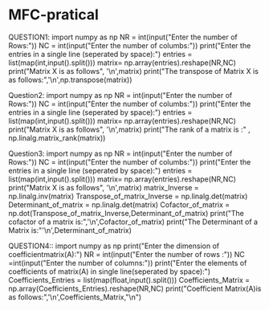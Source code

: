 # MFC-pratical
QUESTION1:
import numpy as np
NR = int(input("Enter the number of Rows:"))
NC = int(input("Enter the number of columbs:"))
print("Enter the entries in a single line (seperated by space):")
entries = list(map(int,input().split()))
matrix= np.array(entries).reshape(NR,NC)
print("Matrix X is as follows", '\n',matrix)
print("The transpose of Matrix X is as follows:",'\n',np.transpose(matrix))    




Question2:
import numpy as np
NR = int(input("Enter the number of Rows:"))
NC = int(input("Enter the number of columbs:"))
print("Enter the entries in a single line (seperated by space):")
entries = list(map(int,input().split()))
matrix= np.array(entries).reshape(NR,NC)
print("Matrix X is as follows", '\n',matrix)
print("The rank of a matrix is :" , np.linalg.matrix_rank(matrix))


Question3:
import numpy as np
NR = int(input("Enter the number of Rows:"))
NC = int(input("Enter the number of columbs:"))
print("Enter the entries in a single line (seperated by space):")
entries = list(map(int,input().split()))
matrix= np.array(entries).reshape(NR,NC)
print("Matrix X is as follows", '\n',matrix)
matrix_Inverse = np.linalg.inv(matrix)
Transpose_of_matrix_Inverse = np.linalg.det(matrix)
Determinant_of_matrix = np.linalg.det(matrix)
Cofactor_of_matrix = np.dot(Transpose_of_matrix_Inverse,Determinant_of_matrix)
print("The cofactor of a matrix is:",'\n',Cofactor_of_matrix)
print("The Determinant of a Matrix is:"'\n',Determinant_of_matrix)



QUESTION4::
import numpy as np
print("Enter the dimension of coefficientmatrix(A):")
NR = int(input("Enter the number of rows :"))
NC =int(input("Enter the number of columns:"))
print("Enter the elements of coefficients of matrix(A) in single line(seperated by space):")
Coefficients_Entries = list(map(float,input().split()))
Coefficients_Matrix = np.array(Coefficients_Entries).reshape(NR,NC)
print("Coefficient Matrix(A)is as follows:",'\n',Coefficients_Matrix,"\n")
